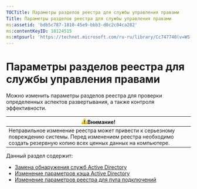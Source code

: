 ```yaml
---
TOCTitle: Параметры разделов реестра для службы управления правами
Title: Параметры разделов реестра для службы управления правами
ms:assetid: 'bdb5c787-1810-45e9-bbb3-d0c2c04ca282'
ms:contentKeyID: 18124515
ms:mtpsurl: 'https://technet.microsoft.com/ru-ru/library/Cc747740(v=WS.10)'
---
```


Параметры разделов реестра для службы управления правами
========================================================

Можно изменить параметры разделов реестра для проверки определенных аспектов развертывания, а также контроля эффективности.

| ![](images/Cc747740.Caution(WS.10).gif)Внимание!                                                                                                 |
|-------------------------------------------------------------------------------------------------------------------------------------------------------------------------------|
| Неправильное изменение реестра может привести к серьезному повреждению системы. Перед изменением реестра необходимо создать резервную копию всех ценных данных на компьютере. |

Данный раздел содержит:

-   [Замена обнаружения служб Active Directory](https://technet.microsoft.com/9d97e7fb-5b05-4853-ad7b-6cc82b9729f0)
-   [Изменение параметров кэша Active Directory](https://technet.microsoft.com/8789a7a5-2065-4fae-9104-e0a70f1f2fb6)
-   [Изменение параметров реестра для пула подключений](https://technet.microsoft.com/c61d91db-a1ad-4ca5-a492-015da629afbc)
